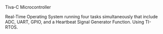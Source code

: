 
Tiva-C Microcontroller

Real-Time Operating System running four tasks simultaneously that include ADC, UART, GPIO, and a Heartbeat Signal Generator Function. Using TI-RTOS.
